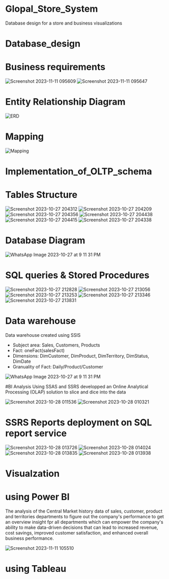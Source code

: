 # Glopal_Store_System
 Database design for a store and business visualizations
# Database_design
# Business requirements
![Screenshot 2023-11-11 095609](https://github.com/N0ureddin/Glopal_Store_System/assets/141513483/dbfd807d-eb86-43fd-952c-83bfd96ec639)
![Screenshot 2023-11-11 095647](https://github.com/N0ureddin/Glopal_Store_System/assets/141513483/8e4f6544-e92d-4a4c-b953-34449a8a0adf)
# Entity Relationship Diagram
![ERD](https://github.com/N0ureddin/Glopal_Store_System/assets/141513483/1d6982dd-6759-4dae-ae29-d53fa665c65a)
# Mapping 
![Mapping](https://github.com/N0ureddin/Glopal_Store_System/assets/141513483/92d79886-079d-49b0-9d82-33bccdfedcb5)
# Implementation_of_OLTP_schema
# Tables Structure
![Screenshot 2023-10-27 204312](https://github.com/N0ureddin/Glopal_Store_System/assets/141513483/e4eec0d2-b520-434d-b56e-35ed0ca382a9)
![Screenshot 2023-10-27 204209](https://github.com/N0ureddin/Glopal_Store_System/assets/141513483/683b98f9-d70e-479a-a6e8-66c3a7bdaddf)
![Screenshot 2023-10-27 204356](https://github.com/N0ureddin/Glopal_Store_System/assets/141513483/6b427aea-eeff-4850-9190-8b90df085d95)
![Screenshot 2023-10-27 204438](https://github.com/N0ureddin/Glopal_Store_System/assets/141513483/3bf94b2f-c4fa-4ca2-8a8a-8359f876ebdb)
![Screenshot 2023-10-27 204415](https://github.com/N0ureddin/Glopal_Store_System/assets/141513483/ed9f46d8-713a-47c3-8be5-283cb1f7bc43)
![Screenshot 2023-10-27 204338](https://github.com/N0ureddin/Glopal_Store_System/assets/141513483/c3e08867-1eed-49c2-bcee-eb3c11183a06)
# Database Diagram 
![WhatsApp Image 2023-10-27 at 9 11 31 PM](https://github.com/N0ureddin/Glopal_Store_System/assets/141513483/4a70d849-99b1-4233-8b2e-a37d5156fc8b)
# SQL queries & Stored Procedures
![Screenshot 2023-10-27 212828](https://github.com/N0ureddin/Glopal_Store_System/assets/141513483/548e4552-b7e6-428e-b948-6ad8a814d1d0)
![Screenshot 2023-10-27 213056](https://github.com/N0ureddin/Glopal_Store_System/assets/141513483/a7bb9499-ed40-43c6-8e60-17e43fad1036)
![Screenshot 2023-10-27 213253](https://github.com/N0ureddin/Glopal_Store_System/assets/141513483/8af64edc-9922-441e-8764-fc4bde97a5a1)
![Screenshot 2023-10-27 213346](https://github.com/N0ureddin/Glopal_Store_System/assets/141513483/b7e9d605-345a-4b3f-a54d-4fa44ce315ca)
![Screenshot 2023-10-27 213831](https://github.com/N0ureddin/Glopal_Store_System/assets/141513483/b9668de2-e1bb-4548-b859-e31973240ef4)
# Data warehouse
 Data warehouse created using SSIS
 - Subject area: Sales, Customers, Products
 - Fact: oneFact(salesFact)
 - Dimensions: DimCustomer, DimProduct, DimTerritory, DimStatus, DimDate
 - Granuality of Fact: Daily/Product/Customer
   
![WhatsApp Image 2023-10-27 at 9 11 31 PM](https://github.com/N0ureddin/Glopal_Store_System/assets/141513483/d42c8bd0-633b-4bc6-9008-7bcb84dce216)

#BI Analysis Using SSAS and SSRS
developped an Online Analytical Processing (OLAP) solution to slice and dice into the data

![Screenshot 2023-10-28 011536](https://github.com/N0ureddin/Glopal_Store_System/assets/141513483/a157c973-8ce4-4713-a858-7ab4fb8b8f37)
![Screenshot 2023-10-28 010321](https://github.com/N0ureddin/Glopal_Store_System/assets/141513483/19ee5ac8-01c6-48ae-9294-7b39a0330f68)

# SSRS Reports deployment on SQL report service

![Screenshot 2023-10-28 013726](https://github.com/N0ureddin/Glopal_Store_System/assets/141513483/99892e29-ff51-469e-bf5d-c3941e890615)
![Screenshot 2023-10-28 014024](https://github.com/N0ureddin/Glopal_Store_System/assets/141513483/4dd1b625-34d4-4309-8883-c6d4a229846c)
![Screenshot 2023-10-28 013835](https://github.com/N0ureddin/Glopal_Store_System/assets/141513483/caa3ecd0-227a-45a0-9eb5-834e93773cdc)
![Screenshot 2023-10-28 013938](https://github.com/N0ureddin/Glopal_Store_System/assets/141513483/1bd7dea0-6e30-4c89-ad7b-44399b763b51)

# Visualzation
# using Power BI
The analysis of the Central Market history data of sales, customer, product and territories departments to figure out the company's performance to get an overview insight fpr all departments which can empower the company's ability to make data-driven decisions that can lead to increased revenue, cost savings, improved customer satisfaction, and enhanced overall business performance.

![Screenshot 2023-11-11 105510](https://github.com/N0ureddin/Glopal_Store_System/assets/141513483/986f9bb3-012b-4f0f-b378-b6ef6851a0d3)

# using Tableau
